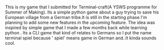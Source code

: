 This is my game that I submitted for Terminal-craft(A YSWS programme for Summer of Making). Its a simple python game about a guy trying to save his European village from a German tribe.It is still in the starting phase I'm planning to add some new features in the upcoming feature.  The idea was inspired by  simple game that I made a few months back while learning python . Its a CLI game that kind of relates to Germans so I put the name terminal spiel because ' spiel' means game in German and..It kinda sounds cool.
